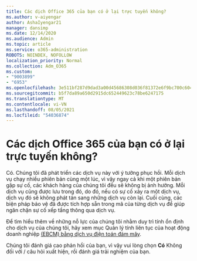 ```yaml
---
title: Các dịch Office 365 của bạn có ở lại trực tuyến không?
ms.author: v-aiyengar
author: AshaIyengar21
manager: dansimp
ms.date: 12/14/2020
ms.audience: Admin
ms.topic: article
ms.service: o365-administration
ROBOTS: NOINDEX, NOFOLLOW
localization_priority: Normal
ms.collection: Adm_O365
ms.custom:
- "9003899"
- "6953"
ms.openlocfilehash: 3e511bf287d9dad3a00d45686308d036f81372e6f9bc700c6043ed76aa5b184e
ms.sourcegitcommit: b5f7da89a650d2915dc652449623c78be6247175
ms.translationtype: MT
ms.contentlocale: vi-VN
ms.lasthandoff: 08/05/2021
ms.locfileid: "54036874"
---
```

# <a name="will-office-365-services-stay-online"></a>Các dịch Office 365 của bạn có ở lại trực tuyến không?

Có. Chúng tôi đã phát triển các dịch vụ này với ý tưởng phục hồi. Mỗi dịch vụ chạy nhiều phiên bản cùng một lúc, vì vậy ngay cả khi một phiên bản gặp sự cố, các khách hàng của chúng tôi đều sẽ không bị ảnh hưởng. Mỗi dịch vụ cũng được lưu trong đó, do đó, nếu có sự cố xảy ra một dịch vụ, dịch vụ đó sẽ không phát tán sang những dịch vụ còn lại. Cuối cùng, các biện pháp bảo vệ đã được tích hợp sẵn trong mã của từng dịch vụ để giúp ngăn chặn sự cố xếp tầng thông qua dịch vụ.

Để tìm hiểu thêm về những nỗ lực của chúng tôi nhằm duy trì tính ổn định cho dịch vụ của chúng tôi, hãy xem mục Quản lý tính liên tục của hoạt động doanh nghiệp [(EBCM) bằng dịch vụ điện toán đám mây](https://go.microsoft.com/fwlink/?linkid=2124377).

Chúng tôi đánh giá cao phản hồi của bạn, vì vậy vui lòng chọn **Có** Không đối với /  câu hỏi xuất hiện, rồi đánh giá trải nghiệm của bạn.